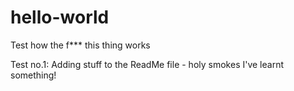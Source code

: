 # hello-world
Test how the f*** this thing works

Test no.1: Adding stuff to the ReadMe file - holy smokes I've learnt something!
